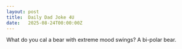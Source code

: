```yaml
---
layout: post
title:  Daily Dad Joke 4U
date:   2025-08-24T00:00:00Z
---
```

What do you cal a bear with extreme mood swings? A bi-polar bear.
